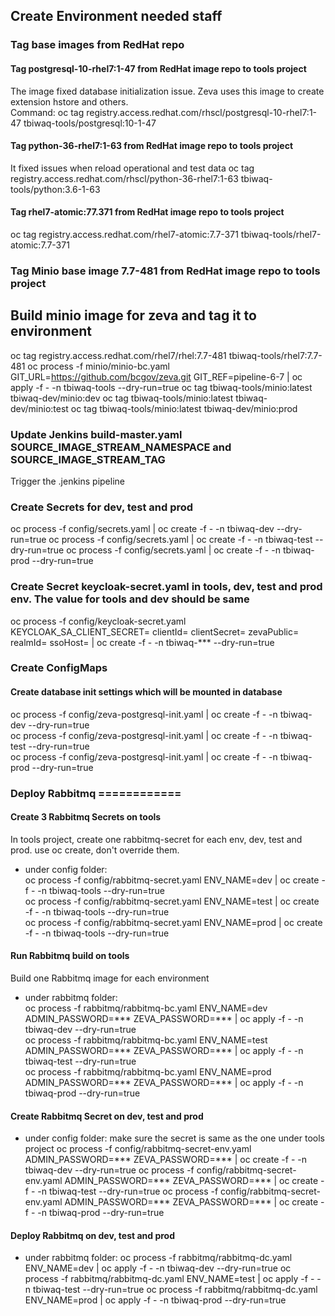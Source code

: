 ## Create Environment needed staff

### Tag base images from RedHat repo

#### Tag postgresql-10-rhel7:1-47 from RedHat image repo to tools project
The image fixed database initialization issue. Zeva uses this image to create extension hstore and others.  
Command: oc tag registry.access.redhat.com/rhscl/postgresql-10-rhel7:1-47 tbiwaq-tools/postgresql:10-1-47

#### Tag python-36-rhel7:1-63 from RedHat image repo to tools project
It fixed issues when reload operational and test data
oc tag registry.access.redhat.com/rhscl/python-36-rhel7:1-63 tbiwaq-tools/python:3.6-1-63

#### Tag rhel7-atomic:77.371 from RedHat image repo to tools project
oc tag registry.access.redhat.com/rhel7-atomic:7.7-371 tbiwaq-tools/rhel7-atomic:7.7-371

### Tag Minio base image 7.7-481 from RedHat image repo to tools project
## Build minio image for zeva and tag it to environment
oc tag registry.access.redhat.com/rhel7/rhel:7.7-481 tbiwaq-tools/rhel7:7.7-481
oc process -f minio/minio-bc.yaml GIT_URL=https://github.com/bcgov/zeva.git GIT_REF=pipeline-6-7 | oc apply -f - -n tbiwaq-tools --dry-run=true
oc tag tbiwaq-tools/minio:latest tbiwaq-dev/minio:dev
oc tag tbiwaq-tools/minio:latest tbiwaq-dev/minio:test
oc tag tbiwaq-tools/minio:latest tbiwaq-dev/minio:prod

### Update Jenkins build-master.yaml SOURCE_IMAGE_STREAM_NAMESPACE and SOURCE_IMAGE_STREAM_TAG
Trigger the .jenkins pipeline


### Create Secrets for dev, test and prod
oc process -f config/secrets.yaml | oc create -f - -n tbiwaq-dev --dry-run=true
oc process -f config/secrets.yaml | oc create -f - -n tbiwaq-test --dry-run=true
oc process -f config/secrets.yaml | oc create -f - -n tbiwaq-prod --dry-run=true

### Create Secret keycloak-secret.yaml in tools, dev, test and prod env. The value for tools and dev should be same
oc process -f config/keycloak-secret.yaml KEYCLOAK_SA_CLIENT_SECRET= clientId= clientSecret= zevaPublic= realmId= ssoHost= | oc create -f - -n tbiwaq-*** --dry-run=true

### Create ConfigMaps
#### Create database init settings which will be mounted in database
oc process -f config/zeva-postgresql-init.yaml | oc create -f - -n tbiwaq-dev --dry-run=true  
oc process -f config/zeva-postgresql-init.yaml | oc create -f - -n tbiwaq-test --dry-run=true  
oc process -f config/zeva-postgresql-init.yaml | oc create -f - -n tbiwaq-prod --dry-run=true  

### Deploy Rabbitmq ============

#### Create 3 Rabbitmq Secrets on tools
In tools project, create one rabbitmq-secret for each env, dev, test and prod. use oc create, don't override them.
* under config folder:  
oc process -f config/rabbitmq-secret.yaml ENV_NAME=dev | oc create -f - -n tbiwaq-tools --dry-run=true  
oc process -f config/rabbitmq-secret.yaml ENV_NAME=test | oc create -f - -n tbiwaq-tools --dry-run=true  
oc process -f config/rabbitmq-secret.yaml ENV_NAME=prod | oc create -f - -n tbiwaq-tools --dry-run=true  

#### Run Rabbitmq build on tools
Build one Rabbitmq image for each environment
* under rabbitmq folder:  
oc process -f rabbitmq/rabbitmq-bc.yaml ENV_NAME=dev ADMIN_PASSWORD=*** ZEVA_PASSWORD=*** | oc apply -f - -n tbiwaq-dev --dry-run=true  
oc process -f rabbitmq/rabbitmq-bc.yaml ENV_NAME=test ADMIN_PASSWORD=*** ZEVA_PASSWORD=*** | oc apply -f - -n tbiwaq-test --dry-run=true  
oc process -f rabbitmq/rabbitmq-bc.yaml ENV_NAME=prod ADMIN_PASSWORD=*** ZEVA_PASSWORD=*** | oc apply -f - -n tbiwaq-prod --dry-run=true  

#### Create Rabbitmq Secret on dev, test and prod
* under config folder: make sure the secret is same as the one under tools project
oc process -f config/rabbitmq-secret-env.yaml ADMIN_PASSWORD=*** ZEVA_PASSWORD=*** | oc create -f - -n tbiwaq-dev --dry-run=true
oc process -f config/rabbitmq-secret-env.yaml ADMIN_PASSWORD=*** ZEVA_PASSWORD=*** | oc create -f - -n tbiwaq-test --dry-run=true
oc process -f config/rabbitmq-secret-env.yaml ADMIN_PASSWORD=*** ZEVA_PASSWORD=*** | oc create -f - -n tbiwaq-prod --dry-run=true

#### Deploy Rabbitmq on dev, test and prod
* under rabbitmq folder:
oc process -f rabbitmq/rabbitmq-dc.yaml ENV_NAME=dev | oc apply -f - -n tbiwaq-dev --dry-run=true
oc process -f rabbitmq/rabbitmq-dc.yaml ENV_NAME=test | oc apply -f - -n tbiwaq-test --dry-run=true
oc process -f rabbitmq/rabbitmq-dc.yaml ENV_NAME=prod | oc apply -f - -n tbiwaq-prod --dry-run=true



